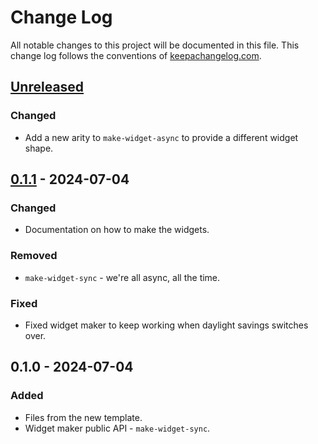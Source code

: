 # Change Log
All notable changes to this project will be documented in this file. This change log follows the conventions of [keepachangelog.com](http://keepachangelog.com/).

## [Unreleased]
### Changed
- Add a new arity to `make-widget-async` to provide a different widget shape.

## [0.1.1] - 2024-07-04
### Changed
- Documentation on how to make the widgets.

### Removed
- `make-widget-sync` - we're all async, all the time.

### Fixed
- Fixed widget maker to keep working when daylight savings switches over.

## 0.1.0 - 2024-07-04
### Added
- Files from the new template.
- Widget maker public API - `make-widget-sync`.

[Unreleased]: https://sourcehost.site/your-name/traveling-salesman/compare/0.1.1...HEAD
[0.1.1]: https://sourcehost.site/your-name/traveling-salesman/compare/0.1.0...0.1.1
